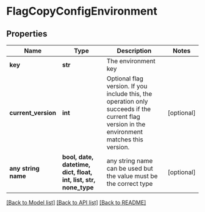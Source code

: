 # FlagCopyConfigEnvironment


## Properties
Name | Type | Description | Notes
------------ | ------------- | ------------- | -------------
**key** | **str** | The environment key | 
**current_version** | **int** | Optional flag version. If you include this, the operation only succeeds if the current flag version in the environment matches this version. | [optional] 
**any string name** | **bool, date, datetime, dict, float, int, list, str, none_type** | any string name can be used but the value must be the correct type | [optional]

[[Back to Model list]](../README.md#documentation-for-models) [[Back to API list]](../README.md#documentation-for-api-endpoints) [[Back to README]](../README.md)


